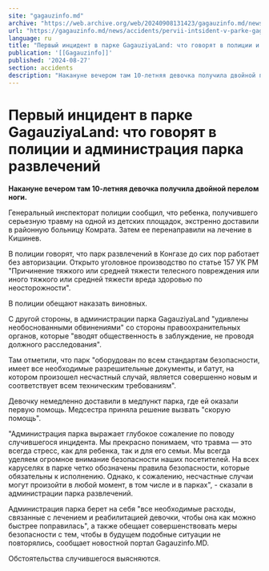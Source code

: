 ```yaml
---
site: "gagauzinfo.md"
archive: "https://web.archive.org/web/20240908131423/gagauzinfo.md/news/accidents/pervii-intsident-v-parke-gagauziyaland-chto-govoryat-v-politsii-i-administratsiya-parka-razvlechenii"
url: "https://gagauzinfo.md/news/accidents/pervii-intsident-v-parke-gagauziyaland-chto-govoryat-v-politsii-i-administratsiya-parka-razvlechenii"
language: ru
title: "Первый инцидент в парке GagauziyaLand: что говорят в полиции и администрация парка развлечений"
publication: '[[Gagauzinfo]]'
published: '2024-08-27'
section: accidents
description: "Накануне вечером там 10-летняя девочка получила двойной перелом ноги."
---
```


# Первый инцидент в парке GagauziyaLand: что говорят в полиции и администрация парка развлечений

**Накануне вечером там 10-летняя девочка получила двойной перелом ноги.**

Генеральный инспекторат полиции сообщил, что ребенка, получившего серьезную травму на одной из детских площадок, экстренно доставили в районную больницу Комрата. Затем ее перенаправили на лечение в Кишинев.

В полиции говорят, что парк развлечений в Конгазе до сих пор работает без авторизации. Открыто уголовное производство по статье 157 УК РМ "Причинение тяжкого или средней тяжести телесного повреждения или иного тяжкого или средней тяжести вреда здоровью по неосторожности".

В полиции обещают наказать виновных.

С другой стороны, в администрации парка GagauziyaLand "удивлены необоснованными обвинениями" со стороны правоохранительных органов, которые "вводят общественность в заблуждение, не проводя должного расследования".

Там отметили, что парк "оборудован по всем стандартам безопасности, имеет все необходимые разрешительные документы, и батут, на котором произошел несчастный случай, является совершенно новым и соответствует всем техническим требованиям".

Девочку немедленно доставили в медпункт парка, где ей оказали первую помощь. Медсестра приняла решение вызвать "скорую помощь".

"Администрация парка выражает глубокое сожаление по поводу случившегося инцидента. Мы прекрасно понимаем, что травма — это всегда стресс, как для ребенка, так и для его семьи. Мы всегда уделяем огромное внимание безопасности наших посетителей. На всех каруселях в парке четко обозначены правила безопасности, которые обязательны к исполнению. Однако, к сожалению, несчастные случаи могут произойти в любой момент, в том числе и в парках", - сказали в администрации парка развлечений.

Администрация парка берет на себя "все необходимые расходы, связанные с лечением и реабилитацией девочки, чтобы она как можно быстрее поправилась", а также обещает совершенствовать меры безопасности с тем, чтобы в будущем подобные ситуации не повторялись, сообщает новостной портал Gagauzinfo.MD.

Обстоятельства случившегося выясняются.